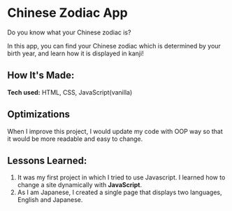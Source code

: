 # Chinese Zodiac App

Do you know what your Chinese zodiac is?
  
In this app, you can find your Chinese zodiac which is determined by your birth year, and learn how it is displayed in kanji!

## How It's Made:

**Tech used:** HTML, CSS, JavaScript(vanilla)

## Optimizations

When I improve this project, I would update my code with OOP way so that it would be more readable and easy to change.

## Lessons Learned:

1. It was my first project in which I tried to use Javascript.
  I learned how to change a site dynamically with **JavaScript**.
2. As I am Japanese, I created a single page that displays two languages, English and Japanese.